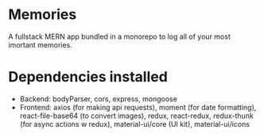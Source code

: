 # Memories
A fullstack MERN app bundled in a monorepo to log all of your most imortant memories.

# Dependencies installed
- Backend: bodyParser, cors, express, mongoose
- Frontend: axios (for making api requests), moment (for date formatting), react-file-base64 (to convert images), redux, react-redux, redux-thunk (for async actions w redux), material-ui/core (UI kit), material-ui/icons

<!--
  Resource: https://www.youtube.com/watch?v=ngc9gnGgUdA
-->